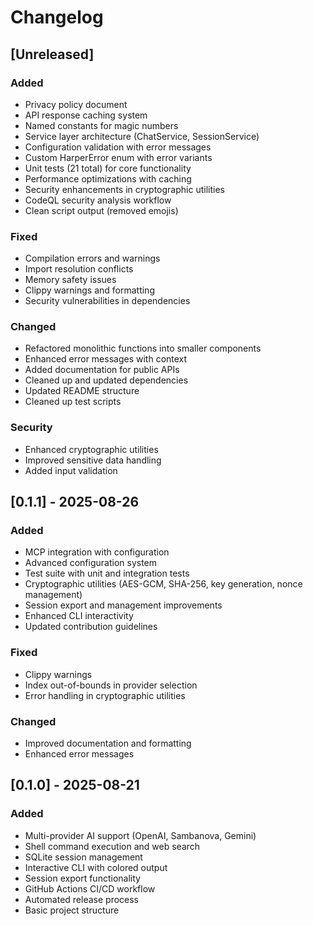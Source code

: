 # Changelog

## [Unreleased]

### Added
- Privacy policy document
- API response caching system
- Named constants for magic numbers
- Service layer architecture (ChatService, SessionService)
- Configuration validation with error messages
- Custom HarperError enum with error variants
- Unit tests (21 total) for core functionality
- Performance optimizations with caching
- Security enhancements in cryptographic utilities
- CodeQL security analysis workflow
- Clean script output (removed emojis)

### Fixed
- Compilation errors and warnings
- Import resolution conflicts
- Memory safety issues
- Clippy warnings and formatting
- Security vulnerabilities in dependencies

### Changed
- Refactored monolithic functions into smaller components
- Enhanced error messages with context
- Added documentation for public APIs
- Cleaned up and updated dependencies
- Updated README structure
- Cleaned up test scripts

### Security
- Enhanced cryptographic utilities
- Improved sensitive data handling
- Added input validation

## [0.1.1] - 2025-08-26

### Added
- MCP integration with configuration
- Advanced configuration system
- Test suite with unit and integration tests
- Cryptographic utilities (AES-GCM, SHA-256, key generation, nonce management)
- Session export and management improvements
- Enhanced CLI interactivity
- Updated contribution guidelines

### Fixed
- Clippy warnings
- Index out-of-bounds in provider selection
- Error handling in cryptographic utilities

### Changed
- Improved documentation and formatting
- Enhanced error messages

## [0.1.0] - 2025-08-21

### Added
- Multi-provider AI support (OpenAI, Sambanova, Gemini)
- Shell command execution and web search
- SQLite session management
- Interactive CLI with colored output
- Session export functionality
- GitHub Actions CI/CD workflow
- Automated release process
- Basic project structure
